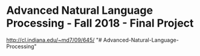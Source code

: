 # Advanced Natural Language Processing - Fall 2018 - Final Project

http://cl.indiana.edu/~md7/09/645/
"# Advanced-Natural-Language-Processing" 
